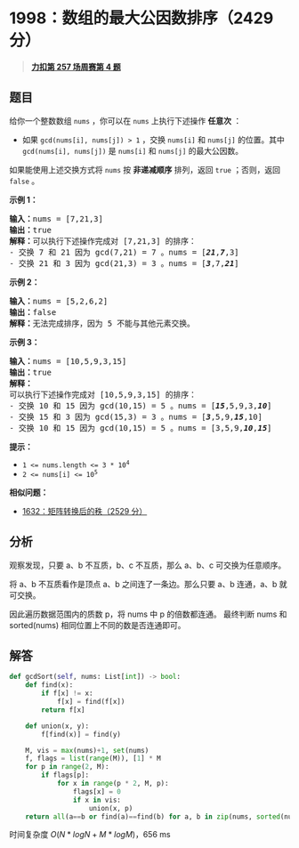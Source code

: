 # 1998：数组的最大公因数排序（2429 分）


> <u>**[力扣第 257 场周赛第 4 题](https://leetcode.cn/problems/gcd-sort-of-an-array/)**</u>

## 题目

<p>给你一个整数数组 <code>nums</code> ，你可以在 <code>nums</code> 上执行下述操作 <strong>任意次</strong> ：</p>

<ul>
<li>如果 <code>gcd(nums[i], nums[j]) &gt; 1</code> ，交换 <code>nums[i]</code> 和 <code>nums[j]</code> 的位置。其中 <code>gcd(nums[i], nums[j])</code> 是 <code>nums[i]</code> 和 <code>nums[j]</code> 的最大公因数。</li>
</ul>

<p>如果能使用上述交换方式将 <code>nums</code> 按 <strong>非递减顺序</strong> 排列，返回 <code>true</code> ；否则，返回 <code>false</code> 。</p>



<p><strong>示例 1：</strong></p>

<pre><strong>输入：</strong>nums = [7,21,3]
<strong>输出：</strong>true
<strong>解释：</strong>可以执行下述操作完成对 [7,21,3] 的排序：
- 交换 7 和 21 因为 gcd(7,21) = 7 。nums = [<em><strong>21</strong></em>,<em><strong>7</strong></em>,3]
- 交换 21 和 3 因为 gcd(21,3) = 3 。nums = [<em><strong>3</strong></em>,7,<em><strong>21</strong></em>]
</pre>

<p><strong>示例 2：</strong></p>

<pre><strong>输入：</strong>nums = [5,2,6,2]
<strong>输出：</strong>false
<strong>解释：</strong>无法完成排序，因为 5 不能与其他元素交换。
</pre>

<p><strong>示例 3：</strong></p>

<pre><strong>输入：</strong>nums = [10,5,9,3,15]
<strong>输出：</strong>true
<strong>解释：</strong>
可以执行下述操作完成对 [10,5,9,3,15] 的排序：
- 交换 10 和 15 因为 gcd(10,15) = 5 。nums = [<em><strong>15</strong></em>,5,9,3,<em><strong>10</strong></em>]
- 交换 15 和 3 因为 gcd(15,3) = 3 。nums = [<em><strong>3</strong></em>,5,9,<em><strong>15</strong></em>,10]
- 交换 10 和 15 因为 gcd(10,15) = 5 。nums = [3,5,9,<em><strong>10</strong></em>,<em><strong>15</strong></em>]
</pre>



<p><strong>提示：</strong></p>

<ul>
<li><code>1 &lt;= nums.length &lt;= 3 * 10<sup>4</sup></code></li>
<li><code>2 &lt;= nums[i] &lt;= 10<sup>5</sup></code></li>
</ul>


**相似问题：**
- [1632：矩阵转换后的秩（2529 分）](/leetcode/1632)


## 分析

观察发现，只要 a、b 不互质，b、c 不互质，那么 a、b、c 可交换为任意顺序。

将 a、b 不互质看作是顶点 a、b 之间连了一条边。那么只要 a、b 连通，a、b 就可交换。

因此遍历数据范围内的质数 p，将 nums 中 p 的倍数都连通。
最终判断 nums 和 sorted(nums) 相同位置上不同的数是否连通即可。

## 解答

```python
def gcdSort(self, nums: List[int]) -> bool:
    def find(x):
        if f[x] != x:
            f[x] = find(f[x])
        return f[x]

    def union(x, y):
        f[find(x)] = find(y)

    M, vis = max(nums)+1, set(nums)
    f, flags = list(range(M)), [1] * M
    for p in range(2, M):
        if flags[p]:
            for x in range(p * 2, M, p):
                flags[x] = 0
                if x in vis:
                    union(x, p)
    return all(a==b or find(a)==find(b) for a, b in zip(nums, sorted(nums)))
```
时间复杂度 $O(N * logN+M * logM)$，656 ms

